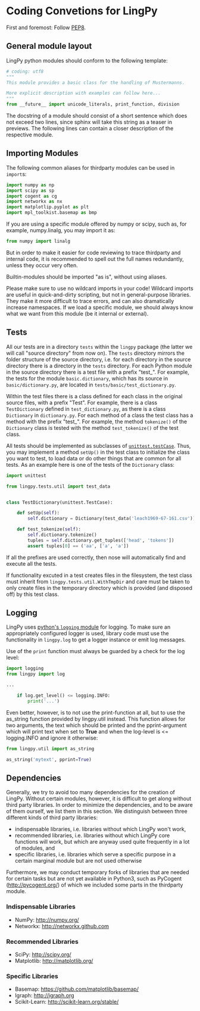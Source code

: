 # Coding Convetions for LingPy

First and foremost: Follow [PEP8](https://www.python.org/dev/peps/pep-0008/).


## General module layout

LingPy python modules should conform to the following template:

```python
# coding: utf8
"""
This module provides a basic class for the handling of Mustermanns.

More explicit description with examples can follow here...
"""
from __future__ import unicode_literals, print_function, division
```

The docstring of a module should consist of a short sentence which does 
not exceed two lines, since sphinx will take this string as a teaser in previews. The 
following lines can contain a closer description of the respective module.


## Importing Modules

The following common aliases for thirdparty modules can be used in `import`s:

```python
import numpy as np
import scipy as sp
import cogent as cg
import networkx as nx
import matplotlip.pyplot as plt
import mpl_toolkist.basemap as bmp
```

If you are using a specific module offered by numpy or scipy, such as, for example, numpy.linalg, you may import it as:
```python
from numpy import linalg
```
But in order to make it easier for code reviewing to trace thirdparty and internal code, 
it is recommended to spell out the full names redundantly, unless they occur very often.

Builtin-modules should be imported "as is", without using aliases.

Please make sure to use no wildcard imports in your code! Wildcard imports are useful in 
quick-and-dirty scripting, but not in general-purpose libraries. They make it more difficult 
to trace errors, and can also dramatically increase namespaces. If we load a specific module, 
we should always know what we want from this module (be it internal or external).

## Tests

All our tests are in a directory `tests` within the `lingpy` package (the latter we will 
call "source directory" from now on). The `tests` directory mirrors the folder structure 
of the source directory, i.e. for each directory in the source directory there is a 
directory in the `tests` directory. For each Python module in the source directory there 
is a test file with a prefix "test_". For example, the tests for the module 
`basic.dictionary`, which has its source in `basic/dictionary.py`, are located in 
`tests/basic/test_dictionary.py`. 

Within the test files there is a class defined for each 
class in the original source files, with a prefix "Test". For example, there is a class 
`TestDictionary` defined in `test_dictionary.py`, as there is a class `Dictionary` in 
`dictionary.py`. For each method of a class the test class has a method with the prefix 
"test_". For example, the method `tokenize()` of the `Dictionary` class is tested with the 
method `test_tokenize()` of the test class. 

All tests should be implemented as subclasses of [`unittest.testCase`](https://docs.python.org/3/library/unittest.html).
Thus, you may implement a method `setUp()` in the 
test class to initialize the class you want to test, to load data or do other things that 
are common for all tests. As an example here is one of the tests of the `Dictionary` class:

```python
import unittest

from lingpy.tests.util import test_data


class TestDictionary(unittest.TestCase):

    def setUp(self):
        self.dictionary = Dictionary(test_data('leach1969-67-161.csv'))

    def test_tokenize(self):
        self.dictionary.tokenize()
        tuples = self.dictionary.get_tuples(['head', 'tokens'])
        assert tuples[0] == ('aa', ['a', 'a'])
```

If all the prefixes are used correctly, then nose will automatically find and execute all the tests.

If functionality excuted in a test creates files in the filesystem, the test class must 
inherit from `lingpy.tests.util.WithTmpDir` and care must be taken to only create files
in the temporary directory which is provided (and disposed off) by this test class.


## Logging

LingPy uses [python's `logging` module](https://docs.python.org/3/library/logging.html) 
for logging. To make sure an appropriately configured logger is used, library code must
use the functionality in `lingpy.log` to get a logger instance or emit log messages.

Use of the `print` function must always be guarded by a check for the log level:
```python
import logging
from lingpy import log

...

    if log.get_level() <= logging.INFO:
        print('...')
```

Even better, however, is to not use the print-function at all, but to use the as_string function provided by lingpy.util instead. This function allows for two arguments, the text which should be printed and the pprint-argument which will print text when set to **True** and when the log-level is <= logging.INFO and ignore it otherwise:
```python
from lingpy.util import as_string

as_string('mytext', pprint=True)
```

## Dependencies

Generally, we try to avoid too many dependencies for the creation of LingPy. Without certain modules, however, it 
is difficult to get along without third party libraries. In order to minimize the dependencies,
and to be aware of them ourself, we list them in this section. We distinguish between three different kinds of third
party libraries:

* indispensable libraries, i.e. libraries without which LingPy won't work, 
* recommended libraries, i.e. libraries without which LingPy core functions will work, but which are anyway used quite frequently in a lot of modules, and
* specific libraries, i.e. libraries which serve a specific purpose in a certain marginal module but are not used otherwise

Furthermore, we may conduct temporary forks of libraries that are needed for certain tasks but are not yet available in Python3, 
such as PyCogent (http://pycogent.org/) of which we included some parts in the thirdparty module.

### Indispensable Libraries

* NumPy: http://numpy.org/
* Networkx: http://networkx.github.com

### Recommended Libraries

* SciPy: http://scipy.org/
* Matplotlib: http://matplotlib.org/

### Specific Libraries

* Basemap: https://github.com/matplotlib/basemap/
* Igraph: http://igraph.org
* Scikit-Learn: http://scikit-learn.org/stable/
